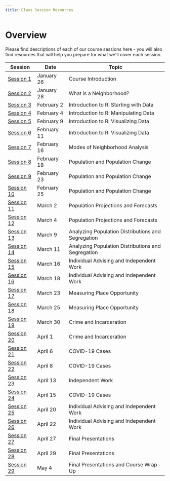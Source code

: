 ```yaml
---
title: Class Session Resources
---
```

# Overview

Please find descriptions of each of our course sessions here - you will also find resources that will help you prepare for what we'll cover each session.

| Session | Date | Topic |
|-|-|-|
| [Session 1](01-course_introduction/) | January 26 | Course Introduction |
| [Session 2](02-what_is_a_neighborhood/) | January 28 | What is a Neighborhood? |
| [Session 3](#Session_3) | February 2 | Introduction to R: Starting with Data |
| [Session 4](#Session_4) | February 4 | Introduction to R: Manipulating Data |
| [Session 5](#Session_5) | February 9 | Introduction to R: Visualizing Data |
| [Session 6](#Session_6) | February 11 | Introduction to R: Visualizing Data |
| [Session 7](#Session_7) | February 16 | Modes of Neighborhood Analysis |
| [Session 8](#Session_8) | February 18 | Population and Population Change |
| [Session 9](#Session_9) | February 23 | Population and Population Change |
| [Session 10](#Session_10) | February 25 | Population and Population Change |
| [Session 11](#Session_11) | March 2 | Population Projections and Forecasts |
| [Session 12](#Session_12) | March 4 | Population Projections and Forecasts |
| [Session 13](#Session_13) | March 9 | Analyzing Population Distributions and Segregation |
| [Session 14](#Session_14) | March 11 | Analyzing Population Distributions and Segregation |
| [Session 15](#Session_15) | March 16 | Individual Advising and Independent Work |
| [Session 16](#Session_16) | March 18 | Individual Advising and Independent Work |
| [Session 17](#Session_17) | March 23 | Measuring Place Opportunity |
| [Session 18](#Session_18) | March 25 | Measuring Place Opportunity |
| [Session 19](#Session_19) | March 30 | Crime and Incarceration |
| [Session 20](#Session_20) | April 1 | Crime and Incarceration |
| [Session 21](#Session_21) | April 6 | COVID-19 Cases |
| [Session 22](#Session_22) | April 8 | COVID-19 Cases |
| [Session 23](#Session_23) | April 13 | Independent Work |
| [Session 24](#Session_24) | April 15 | COVID-19 Cases |
| [Session 25](#Session_25) | April 20 | Individual Advising and Independent Work |
| [Session 26](#Session_26) | April 22 | Individual Advising and Independent Work |
| [Session 27](#Session_27) | April 27 | Final Presentations |
| [Session 28](#Session_28) | April 29 | Final Presentations |
| [Session 29](#Session_29) | May 4    | Final Presentations and Course Wrap-Up |
